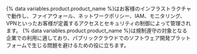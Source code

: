 {% data variables.product.product_name %}はお客様のインフラストラクチャで動作し、ファイアウォール、ネットワークポリシー、IAM、モニタリング、VPNといったお客様が定義するアクセスとセキュリティの制御によって管理されます。 {% data variables.product.product_name %}は規制遵守の対象となる企業での利用に適しており、パブリッククラウドでのソフトウェア開発プラットフォームで生じる問題を避けるための役に立ちます。
